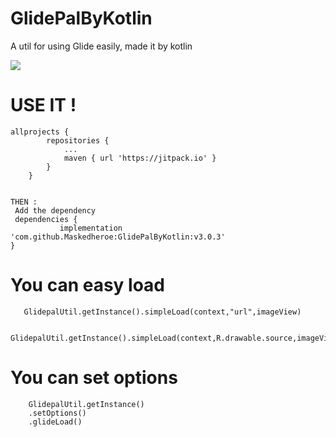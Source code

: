 # GlidePalByKotlin
A util for using Glide easily, made it by kotlin

[![](https://jitpack.io/v/Maskedheroe/GlidePalByKotlin.svg)](https://jitpack.io/#Maskedheroe/GlidePalByKotlin)

USE IT !
===

```Add it in your root build.gradle at the end of repositories:
allprojects {
		repositories {
			...
			maven { url 'https://jitpack.io' }
		}
	}
  
 
THEN :
 Add the dependency
 dependencies {
	       implementation 'com.github.Maskedheroe:GlidePalByKotlin:v3.0.3'
}
```
You can easy load
===

```
   GlidepalUtil.getInstance().simpleLoad(context,"url",imageView)
   
   GlidepalUtil.getInstance().simpleLoad(context,R.drawable.source,imageView)
```

You can set options
===

```
    GlidepalUtil.getInstance()
    .setOptions()
    .glideLoad()

  
```
